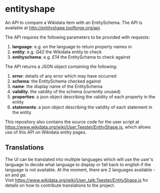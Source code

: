 # entityshape

An API to compare a Wikidata item with an EntitySchema.
The API is available at <http://entityshape.toolforge.org/api>.

The API requires the following parameters to be provided with requests:
1. __language__: e.g. _en_ the language to return property names in
2. __entity__: e.g. _Q42_ the Wikidata entity to check
3. __entityschema__: e.g. _E14_ the EntitySchema to check against

The API returns a JSON object containing the following:
1. __error__: details of any error which may have occurred
2. __schema__: the EntitySchema checked against
3. __name__: the display name of the EntitySchema
4. __validity__: the validity of the schema (currently unused)
5. __properties__: a json object describing the validity of each property in the entity
6. __statements__: a json object describing the validity of each statement in the entity

This repository also contains the source code for the user script at
<https://www.wikidata.org/wiki/User:Teester/EntityShape.js>,
which allows use of this API on Wikidata entity pages.

## Translations

The UI can be translated into multiple languages which will use the user's language to decide what language to display or fall back to english if the language is not available.
At the moment, there are 2 languages available - *en* and *ga*.  
Visit https://www.wikidata.org/wiki/User_talk:Teester/EntityShape.js for details on how to contribute translations to the project.